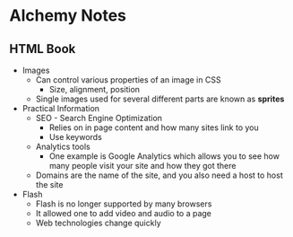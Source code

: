 # Alchemy Notes

## HTML Book
- Images
    - Can control various properties of an image in CSS
        - Size, alignment, position
    - Single images used for several different parts are known as **sprites**
- Practical Information
    - SEO - Search Engine Optimization
        - Relies on in page content and how many sites link to you
        - Use keywords 
    - Analytics tools 
        - One example is Google Analytics which allows you to see how many people visit your site and how they got there
    - Domains are the name of the site, and you also need a host to host the site
- Flash 
    - Flash is no longer supported by many browsers
    - It allowed one to add video and audio to a page
    - Web technologies change quickly